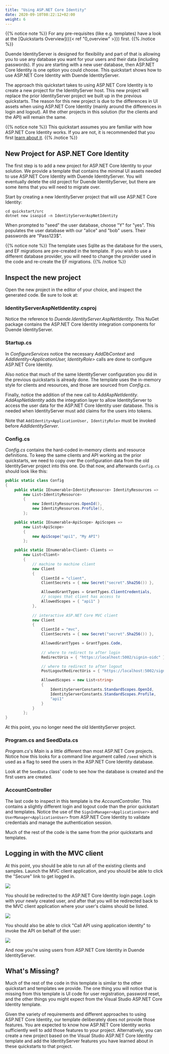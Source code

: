 ```yaml
---
title: "Using ASP.NET Core Identity"
date: 2020-09-10T08:22:12+02:00
weight: 6
---
```


{{% notice note %}}
For any pre-requisites (like e.g. templates) have a look at the [Quickstarts Overview]({{< ref "0_overview" >}}) first.
{{% /notice %}}

Duende IdentityServer is designed for flexibility and part of that is allowing you to use any database you want for your users and their data (including passwords).
If you are starting with a new user database, then ASP.NET Core Identity is one option you could choose.
This quickstart shows how to use ASP.NET Core Identity with Duende IdentityServer.

The approach this quickstart takes to using ASP.NET Core Identity is to create a new project for the IdentityServer host.
This new project will replace the prior IdentityServer project we built up in the previous quickstarts.
The reason for this new project is due to the differences in UI assets when using ASP.NET Core Identity (mainly around the differences in login and logout).
All the other projects in this solution (for the clients and the API) will remain the same.

{{% notice note %}}
This quickstart assumes you are familiar with how ASP.NET Core Identity works. If you are not, it is recommended that you first [learn about it](https://docs.microsoft.com/en-us/aspnet/core/security/authentication/identity).
{{% /notice %}}

## New Project for ASP.NET Core Identity
The first step is to add a new project for ASP.NET Core Identity to your solution.
We provide a template that contains the minimal UI assets needed to use ASP.NET Core Identity with Duende IdentityServer.
You will eventually delete the old project for Duende IdentityServer, but there are some items that you will need to migrate over.

Start by creating a new IdentityServer project that will use ASP.NET Core Identity:
    
    cd quickstart/src
    dotnet new isaspid -n IdentityServerAspNetIdentity

When prompted to "seed" the user database, choose "Y" for "yes".
This populates the user database with our "alice" and "bob" users. 
Their passwords are "Pass123$".

{{% notice note %}}
The template uses Sqlite as the database for the users, and EF migrations are pre-created in the template. If you wish to use a different database provider, you will need to change the provider used in the code and re-create the EF migrations.
{{% /notice %}}

## Inspect the new project
Open the new project in the editor of your choice, and inspect the generated code.
Be sure to look at:

### IdentityServerAspNetIdentity.csproj
Notice the reference to *Duende.IdentityServer.AspNetIdentity*. 
This NuGet package contains the ASP.NET Core Identity integration components for Duende IdentityServer.

### Startup.cs
In *ConfigureServices* notice the necessary *AddDbContext<ApplicationDbContext>* and *AddIdentity<ApplicationUser, IdentityRole>* calls are done to configure ASP.NET Core Identity.

Also notice that much of the same IdentityServer configuration you did in the previous quickstarts is already done.
The template uses the in-memory style for clients and resources, and those are sourced from *Config.cs*.

Finally, notice the addition of the new call to *AddAspNetIdentity<ApplicationUser>*.
*AddAspNetIdentity* adds the integration layer to allow IdentityServer to access the user data for the ASP.NET Core Identity user database.
This is needed when IdentityServer must add claims for the users into tokens.

Note that `AddIdentity<ApplicationUser, IdentityRole>` must be invoked before *AddIdentityServer*.

### Config.cs
*Config.cs* contains the hard-coded in-memory clients and resource definitions.
To keep the same clients and API working as the prior quickstarts, we need to copy over the configuration data from the old IdentityServer project into this one.
Do that now, and afterwards `Config.cs` should look like this:

```cs
public static class Config
{
    public static IEnumerable<IdentityResource> IdentityResources =>
        new List<IdentityResource>
        {
            new IdentityResources.OpenId(),
            new IdentityResources.Profile(),
        };

    public static IEnumerable<ApiScope> ApiScopes =>
        new List<ApiScope>
        {
            new ApiScope("api1", "My API")
        };

    public static IEnumerable<Client> Clients =>
        new List<Client>
        {
            // machine to machine client
            new Client
            {
                ClientId = "client",
                ClientSecrets = { new Secret("secret".Sha256()) },

                AllowedGrantTypes = GrantTypes.ClientCredentials,
                // scopes that client has access to
                AllowedScopes = { "api1" }
            },
            
            // interactive ASP.NET Core MVC client
            new Client
            {
                ClientId = "mvc",
                ClientSecrets = { new Secret("secret".Sha256()) },

                AllowedGrantTypes = GrantTypes.Code,
                
                // where to redirect to after login
                RedirectUris = { "https://localhost:5002/signin-oidc" },

                // where to redirect to after logout
                PostLogoutRedirectUris = { "https://localhost:5002/signout-callback-oidc" },

                AllowedScopes = new List<string>
                {
                    IdentityServerConstants.StandardScopes.OpenId,
                    IdentityServerConstants.StandardScopes.Profile,
                    "api1"
                }
            }
        };
}
```

At this point, you no longer need the old IdentityServer project.

### Program.cs and SeedData.cs
*Program.cs*'s *Main* is a little different than most ASP.NET Core projects.
Notice how this looks for a command line argument called `/seed` which is used as a flag to seed the users in the ASP.NET Core Identity database.

Look at the `SeedData` class' code to see how the database is created and the first users are created.

### AccountController
The last code to inspect in this template is the *AccountController*. 
This contains a slightly different login and logout code than the prior quickstart and templates.
Notice the use of the ``SignInManager<ApplicationUser>`` and ``UserManager<ApplicationUser>`` from ASP.NET Core Identity to validate credentials and manage the authentication session.

Much of the rest of the code is the same from the prior quickstarts and templates.

## Logging in with the MVC client
At this point, you should be able to run all of the existing clients and samples.
Launch the MVC client application, and you should be able to click the "Secure" link to get logged in.

![](../images/aspid_mvc_client.png)

You should be redirected to the ASP.NET Core Identity login page.
Login with your newly created user, and after that you will be redirected back to the MVC client application where your user's claims should be listed.

![](../images/aspid_claims.png)

You should also be able to click "Call API using application identity" to invoke the API on behalf of the user:

![](../images/aspid_api_claims.png)

And now you're using users from ASP.NET Core Identity in Duende IdentityServer.

## What's Missing?
Much of the rest of the code in this template is similar to the other quickstart and templates we provide.
The one thing you will notice that is missing from this template is UI code for user registration, password reset, and the other things you might expect from the Visual Studio ASP.NET Core Identity template.

Given the variety of requirements and different approaches to using ASP.NET Core Identity, our template deliberately does not provide those features.
You are expected to know how ASP.NET Core Identity works sufficiently well to add those features to your project.
Alternatively, you can create a new project based on the Visual Studio ASP.NET Core Identity template and add the IdentityServer features you have learned about in these quickstarts to that project.
